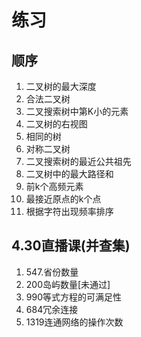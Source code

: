 # 练习

## 顺序

1. 二叉树的最大深度
2. 合法二叉树
3. 二叉搜索树中第K小的元素
4. 二叉树的右视图
5. 相同的树
6. 对称二叉树
7. 二叉搜索树的最近公共祖先
8. 二叉树中的最大路径和
9. 前k个高频元素
10. 最接近原点的k个点
11. 根据字符出现频率排序

## 4.30直播课(并查集)

1. 547.省份数量
2. 200岛屿数量[未通过]
3. 990等式方程的可满足性
4. 684冗余连接
5. 1319连通网络的操作次数
